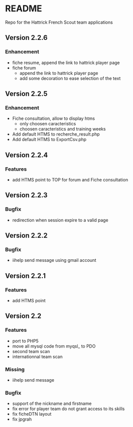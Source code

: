 # README

Repo for the Hattrick French Scout team applications

## Version 2.2.6
### Enhancement
+ fiche resume, append the link to hattrick player page
+ fiche forum
    + append the link to hattrick player page 
	+ add some decoration to ease selection of the text

## Version 2.2.5
### Enhancement
+ Fiche consultation, allow to display htms
    + only choosen caracteristics
	+ choosen caracteristics and training weeks
+ Add default HTMS to recherche_result.php
+ Add default HTMS to ExportCsv.php

## Version 2.2.4
### Features
+ add HTMS point to TOP for forum and Fiche consultation

## Version 2.2.3
### Bugfix
+ redirection when session expire to a valid page

## Version 2.2.2
### Bugfix
+ iihelp send message using gmail account

## Version 2.2.1
### Features
+ add HTMS point

## Version 2.2
### Features
+ port to PHP5
+ move all mysql code from myqsl_ to PDO
+ second team scan
+ internationnal team scan

### Missing
+ iihelp send message
 
### Bugfix
+ support of the nickname and firstname
+ fix error for player team do not grant access to its skills
+ fix ficheDTN layout
+ fix jpgrah

